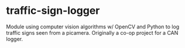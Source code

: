 # traffic-sign-logger
Module using computer vision algorithms w/ OpenCV and Python to log traffic signs seen from a picamera. Originally a co-op project for a CAN logger.
